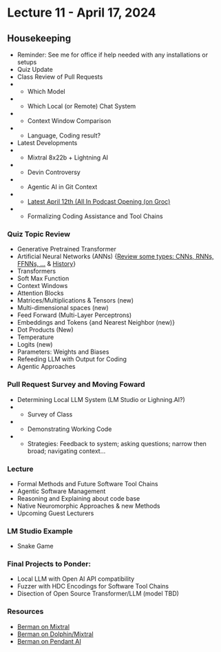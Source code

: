 # Lecture 11 - April 17, 2024

## Housekeeping
- Reminder: See me for office if help needed with any installations or setups
- Quiz Update
- Class Review of Pull Requests
- * Which Model
- * Which Local (or Remote) Chat System
- * Context Window Comparison
- * Language, Coding result?
- Latest Developments
- * Mixtral 8x22b + Lightning AI
- * Devin Controversy
- * Agentic AI in Git Context
- * [Latest April 12th (All In Podcast Opening (on Groc)](https://www.allinpodcast.co/)
- * Formalizing Coding Assistance and Tool Chains

### Quiz Topic Review
- Generative Pretrained Transformer
- Artificial Neural Networks (ANNs) {[Review some types: CNNs, RNNs, FFNNs, ...](https://towardsdatascience.com/the-mostly-complete-chart-of-neural-networks-explained-3fb6f2367464) & [History](https://www.kdnuggets.com/a-brief-history-of-the-neural-networks)}
- Transformers
- Soft Max Function
- Context Windows
- Attention Blocks
- Matrices/Multiplications & Tensors (new)
- Multi-dimensional spaces (new)
- Feed Forward (Multi-Layer Perceptrons)
- Embeddings and Tokens {and Nearest Neighbor (new)}
- Dot Products (New)
- Temperature
- Logits (new)
- Parameters: Weights and Biases
- Refeeding LLM with Output for Coding
- Agentic Approaches

### Pull Request Survey and Moving Foward
- Determining Local LLM System (LM Studio or Lighning.AI?)
- * Survey of Class
- * Demonstrating Working Code
- * Strategies: Feedback to system; asking questions; narrow then broad; navigating context...

### Lecture
- Formal Methods and Future Software Tool Chains
- Agentic Software Management
- Reasoning and Explaining about code base
- Native Neuromorphic Approaches & new Methods
- Upcoming Guest Lecturers

### LM Studio Example
- Snake Game

### Final Projects to Ponder:
- Local LLM with Open AI API compatibility
- Fuzzer with HDC Encodings for Software Tool Chains
- Disection of Open Source Transformer/LLM (model TBD)

### Resources
- [Berman on Mixtral](https://youtu.be/a75TC-w2aQ4?si=EPJCo2GTBqsQuPUO)
- [Berman on Dolphin/Mixtral](https://youtu.be/yqMBI_Q0_Yc?si=CgoMzYT_4YxFsHc5)
- [Berman on Pendant AI](https://youtu.be/aqGIrJC5j60?si=CLK5K2YBXEtoVQGR)
